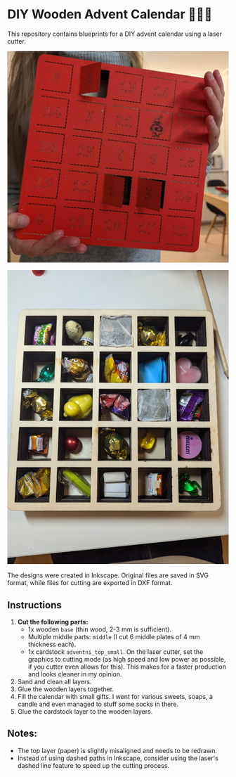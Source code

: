 # DIY Wooden Advent Calendar 🎄✨🎁

This repository contains blueprints for a DIY advent calendar using a laser cutter.

![](img/complete.jpg)

![](img/gifts.jpg)

The designs were created in Inkscape. Original files are saved in SVG format, while files for cutting are exported in DXF format.

## Instructions
1. **Cut the following parts:**
    - 1x wooden `base` (thin wood, 2-3 mm is sufficient).
    - Multiple middle parts: `middle` (I cut 6 middle plates of 4 mm thickness each).
    - 1x cardstock `adventni_top_small`. On the laser cutter, set the graphics to cutting mode (as high speed and low power as possible, if you cutter even allows for this). This makes for a faster production and looks cleaner in my opinion.
2. Sand and clean all layers.
3. Glue the wooden layers together.
4. Fill the calendar with small gifts. I went for various sweets, soaps, a candle and even managed to stuff some socks in there.
5. Glue the cardstock layer to the wooden layers.

## Notes:
- The top layer (paper) is slightly misaligned and needs to be redrawn.
- Instead of using dashed paths in Inkscape, consider using the laser's dashed line feature to speed up the cutting process.
